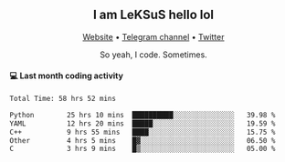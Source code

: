 <h2 align="center">I am LeKSuS hello lol</h2>
<div align="center">
  <a href="https://leksus.net">Website</a> •
  <a href="https://t.me/leksus_was_here">Telegram channel</a> •
  <a href="https://twitter.com/___LeKSuS___">Twitter</a>
</div>
<p align="center">So yeah, I code. Sometimes.</p>

#### :computer: Last month coding activity
<!--START_SECTION:waka-->

```txt
Total Time: 58 hrs 52 mins

Python        25 hrs 10 mins  ██████████░░░░░░░░░░░░░░░   39.98 %
YAML          12 hrs 20 mins  █████░░░░░░░░░░░░░░░░░░░░   19.59 %
C++           9 hrs 55 mins   ████░░░░░░░░░░░░░░░░░░░░░   15.75 %
Other         4 hrs 5 mins    █▓░░░░░░░░░░░░░░░░░░░░░░░   06.50 %
C             3 hrs 9 mins    █▒░░░░░░░░░░░░░░░░░░░░░░░   05.00 %
```

<!--END_SECTION:waka-->

<!-- flag{4_l0t_0f_1nter35t1ng_th1ng5_4r3_1n_publ1c_d0m41n} -->
